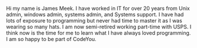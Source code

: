 Hi my name is James Meek. I have worked in IT for over 20 years from Unix admin, windows admin, systems admin, and Systems support. I have had lots of exposure to programming but never had time to master it as I was wearing so many hats. I am now semi-retired working part-time with USPS. I think now is the time for me to learn what I have always loved programming. I am so happy to be part of CodeYou.